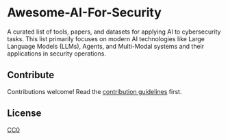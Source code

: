# Awesome-AI-For-Security
A curated list of tools, papers, and datasets for applying AI to cybersecurity tasks. This list primarily focuses on modern AI technologies like Large Language Models (LLMs), Agents, and Multi-Modal systems and their applications in security operations.


## Contribute

Contributions welcome! Read the [contribution guidelines](contributing.md) first.

## License

[CC0](/LICENSE)
